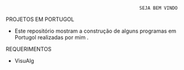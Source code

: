                                                      SEJA BEM VINDO 
PROJETOS EM PORTUGOL

- Este repositório mostram a construção de alguns programas em Portugol realizadas por mim .

REQUERIMENTOS

- VisuAlg
